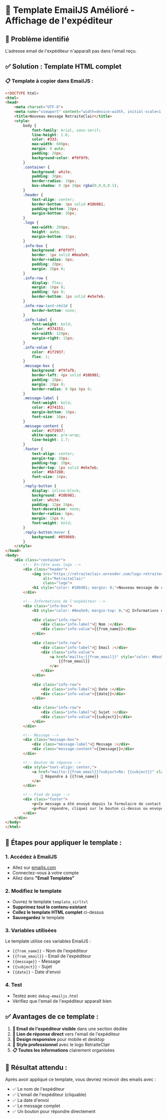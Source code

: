 # 📧 Template EmailJS Amélioré - Affichage de l'expéditeur

## 🚨 Problème identifié
L'adresse email de l'expéditeur n'apparaît pas dans l'email reçu.

## ✅ Solution : Template HTML complet

### 📋 **Template à copier dans EmailJS :**

```html
<!DOCTYPE html>
<html>
<head>
    <meta charset="UTF-8">
    <meta name="viewport" content="width=device-width, initial-scale=1.0">
    <title>Nouveau message RetraiteClair</title>
    <style>
        body {
            font-family: Arial, sans-serif;
            line-height: 1.6;
            color: #333;
            max-width: 600px;
            margin: 0 auto;
            padding: 20px;
            background-color: #f9f9f9;
        }
        .container {
            background: white;
            padding: 30px;
            border-radius: 10px;
            box-shadow: 0 2px 10px rgba(0,0,0,0.1);
        }
        .header {
            text-align: center;
            border-bottom: 3px solid #10b981;
            padding-bottom: 20px;
            margin-bottom: 30px;
        }
        .logo {
            max-width: 200px;
            height: auto;
            margin-bottom: 15px;
        }
        .info-box {
            background: #f0f9ff;
            border: 1px solid #0ea5e9;
            border-radius: 8px;
            padding: 20px;
            margin: 20px 0;
        }
        .info-row {
            display: flex;
            margin: 10px 0;
            padding: 8px 0;
            border-bottom: 1px solid #e5e7eb;
        }
        .info-row:last-child {
            border-bottom: none;
        }
        .info-label {
            font-weight: bold;
            color: #374151;
            min-width: 120px;
            margin-right: 15px;
        }
        .info-value {
            color: #1f2937;
            flex: 1;
        }
        .message-box {
            background: #f9fafb;
            border-left: 4px solid #10b981;
            padding: 20px;
            margin: 20px 0;
            border-radius: 0 8px 8px 0;
        }
        .message-label {
            font-weight: bold;
            color: #374151;
            margin-bottom: 10px;
            font-size: 16px;
        }
        .message-content {
            color: #1f2937;
            white-space: pre-wrap;
            line-height: 1.7;
        }
        .footer {
            text-align: center;
            margin-top: 30px;
            padding-top: 20px;
            border-top: 1px solid #e5e7eb;
            color: #6b7280;
            font-size: 14px;
        }
        .reply-button {
            display: inline-block;
            background: #10b981;
            color: white;
            padding: 12px 24px;
            text-decoration: none;
            border-radius: 6px;
            margin: 15px 0;
            font-weight: bold;
        }
        .reply-button:hover {
            background: #059669;
        }
    </style>
</head>
<body>
    <div class="container">
        <!-- En-tête avec logo -->
        <div class="header">
            <img src="https://retraiteclair.onrender.com/logo-retraiteclair.svg" 
                 alt="RetraiteClair" 
                 class="logo">
            <h1 style="color: #10b981; margin: 0;">Nouveau message de contact</h1>
        </div>

        <!-- Informations de l'expéditeur -->
        <div class="info-box">
            <h3 style="color: #0ea5e9; margin-top: 0;">📧 Informations de l'expéditeur</h3>
            
            <div class="info-row">
                <div class="info-label">👤 Nom :</div>
                <div class="info-value">{{from_name}}</div>
            </div>
            
            <div class="info-row">
                <div class="info-label">📮 Email :</div>
                <div class="info-value">
                    <a href="mailto:{{from_email}}" style="color: #0ea5e9; text-decoration: none;">
                        {{from_email}}
                    </a>
                </div>
            </div>
            
            <div class="info-row">
                <div class="info-label">📅 Date :</div>
                <div class="info-value">{{date}}</div>
            </div>
            
            <div class="info-row">
                <div class="info-label">🎯 Sujet :</div>
                <div class="info-value">{{subject}}</div>
            </div>
        </div>

        <!-- Message -->
        <div class="message-box">
            <div class="message-label">💬 Message :</div>
            <div class="message-content">{{message}}</div>
        </div>

        <!-- Bouton de réponse -->
        <div style="text-align: center;">
            <a href="mailto:{{from_email}}?subject=Re: {{subject}}" class="reply-button">
                📧 Répondre à {{from_name}}
            </a>
        </div>

        <!-- Pied de page -->
        <div class="footer">
            <p>Ce message a été envoyé depuis le formulaire de contact de <strong>RetraiteClair</strong></p>
            <p>Pour répondre, cliquez sur le bouton ci-dessus ou envoyez un email à : <strong>{{from_email}}</strong></p>
        </div>
    </div>
</body>
</html>
```

## 🔧 **Étapes pour appliquer le template :**

### 1. **Accédez à EmailJS**
- Allez sur [emailjs.com](https://emailjs.com)
- Connectez-vous à votre compte
- Allez dans **"Email Templates"**

### 2. **Modifiez le template**
- Ouvrez le template `template_sirltvl`
- **Supprimez tout le contenu existant**
- **Collez le template HTML complet** ci-dessus
- **Sauvegardez** le template

### 3. **Variables utilisées**
Le template utilise ces variables EmailJS :
- `{{from_name}}` - Nom de l'expéditeur
- `{{from_email}}` - Email de l'expéditeur
- `{{message}}` - Message
- `{{subject}}` - Sujet
- `{{date}}` - Date d'envoi

### 4. **Test**
- Testez avec `debug-emailjs.html`
- Vérifiez que l'email de l'expéditeur apparaît bien

## ✅ **Avantages de ce template :**

1. **📧 Email de l'expéditeur visible** dans une section dédiée
2. **🔗 Lien de réponse direct** vers l'email de l'expéditeur
3. **📱 Design responsive** pour mobile et desktop
4. **🎨 Style professionnel** avec le logo RetraiteClair
5. **📋 Toutes les informations** clairement organisées

## 🚀 **Résultat attendu :**

Après avoir appliqué ce template, vous devriez recevoir des emails avec :
- ✅ Le nom de l'expéditeur
- ✅ L'email de l'expéditeur (cliquable)
- ✅ La date d'envoi
- ✅ Le message complet
- ✅ Un bouton pour répondre directement





